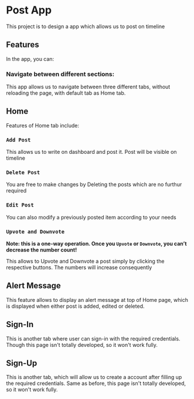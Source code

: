 # Post App

This project is to design a app which allows us to post on timeline

## Features

In the app, you can:

### Navigate between different sections:

This app allows us to navigate between three different tabs, without reloading the page, with default tab as Home tab.

## Home

Features of Home tab include:

### `Add Post`

This allows us to write on dashboard and post it. Post will be visible on timeline

### `Delete Post`

You are free to make changes by Deleting the posts which are no furthur required

### `Edit Post`

You can also modify a previously posted item according to your needs

### `Upvote and Downvote`

**Note: this is a one-way operation. Once you `Upvote` or `Downvote`, you can’t decrease the number count!**

This allows to Upvote and Downvote a post simply by clicking the respective buttons. The numbers will increase consequently

## Alert Message

This feature allows to display an alert message at top of Home page, which is displayed when either post is added, edited or deleted.


## Sign-In

This is another tab where user can sign-in with the required credentials. Though this page isn't totally developed, so it won't work fully.

## Sign-Up

This is another tab, which will allow us to create a account after filling up the required credentials. Same as before, this page isn't totally developed, so it won't work fully.

